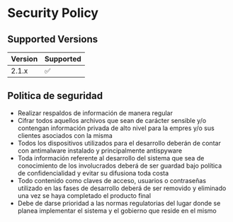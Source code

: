 # Security Policy

## Supported Versions


| Version | Supported          |
| ------- | ------------------ |
| 2.1.x   | :white_check_mark: |


## Politica de seguridad

- Realizar respaldos de información de manera regular
- Cifrar todos aquellos archivos que sean de carácter sensible y/o contengan información privada de alto nivel para la empres y/o sus clientes asociados con la misma
- Todos los dispositivos utilizados para el desarrollo deberán de contar con antimalware instalado y principalmente antispyware
- Toda información referente al desarrollo del sistema que sea de conocimiento de los involucrados deberá de ser guardad bajo política de confidencialidad y evitar su difusiona toda costa
- Todo contenido como claves de acceso, usuarios o contraseñas utilizado en las fases de desarrollo deberá de ser removido y eliminado una vez se haya completado el producto final
- Debe de darse prioridad a las normas regulatorias del lugar donde se planea implementar el sistema y el gobierno que reside en el mismo

